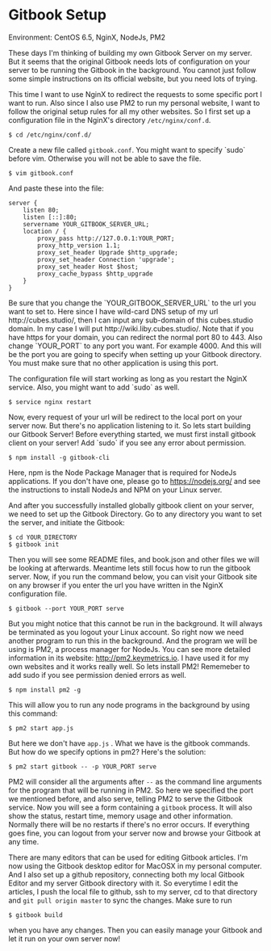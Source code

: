 # Gitbook Setup

Environment: CentOS 6.5, NginX, NodeJs, PM2

These days I'm thinking of building my own Gitbook Server on my server. But it seems that the original Gitbook needs lots of configuration on your server to be running the Gitbook in the background. You cannot just follow some simple instructions on its official website, but you need lots of trying.

This time I want to use NginX to redirect the requests to some specific port I want to run. Also since I also use PM2 to run my personal website, I want to follow the original setup rules for all my other websites. So I first set up a configuration file in the NginX's directory `/etc/nginx/conf.d`.

```
$ cd /etc/nginx/conf.d/
```

Create a new file called `gitbook.conf`. You might want to specify \`sudo\` before vim. Otherwise you will not be able to save the file.

```
$ vim gitbook.conf
```

And paste these into the file:

```
server {
    listen 80;
    listen [::]:80;
    servername YOUR_GITBOOK_SERVER_URL;
    location / {
        proxy_pass http://127.0.0.1:YOUR_PORT;
        proxy_http_version 1.1;
        proxy_set_header Upgrade $http_upgrade;
        proxy_set_header Connection 'upgrade';
        proxy_set_header Host $host;
        proxy_cache_bypass $http_upgrade
    }
}
```

Be sure that you change the \`YOUR\_GITBOOK\_SERVER\_URL\` to the url you want to set to. Here since I have wild-card DNS setup of my url http:\/\/cubes.studio\/, then I can input any sub-domain of this cubes.studio domain. In my case I will put http:\/\/wiki.liby.cubes.studio\/. Note that if you have https for your domain, you can redirect the normal port 80 to 443. Also change \`YOUR\_PORT\` to any port you want. For example 4000. And this will be the port you are going to specify when setting up your Gitbook directory. You must make sure that no other application is using this port.

The configuration file will start working as long as you restart the NginX service. Also, you might want to add \`sudo\` as well.

```
$ service nginx restart
```

Now, every request of your url will be redirect to the local port on your server now. But there's no application listening to it. So lets start building our Gitbook Server! Before everything started, we must first install gitbook client on your server! Add \`sudo\` if you see any error about permission.

```
$ npm install -g gitbook-cli
```

Here, npm is the Node Package Manager that is required for NodeJs applications. If you don't have one, please go to [https:\/\/nodejs.org\/](https://nodejs.org/) and see the instructions to install NodeJs and NPM on your Linux server.

And after you successfully installed globally gitbook client on your server, we need to set up the Gitbook Directory. Go to any directory you want to set the server, and initiate the Gitbook:

```
$ cd YOUR_DIRECTORY
$ gitbook init
```

Then you will see some README files, and book.json and other files we will be looking at afterwards. Meantime lets still focus how to run the gitbook server. Now, if you run the command below, you can visit your Gitbook site on any browser if you enter the url you have written in the NginX configuration file.

```
$ gitbook --port YOUR_PORT serve
```

But you might notice that this cannot be run in the background. It will always be terminated as you logout your Linux account. So right now we need another program to run this in the background. And the program we will be using is PM2, a process manager for NodeJs. You can see more detailed information in its website: [http:\/\/pm2.keymetrics.io](http://pm2.keymetrics.io). I have used it for my own websites and it works really well. So lets install PM2! Rememeber to add sudo if you see permission denied errors as well.

```
$ npm install pm2 -g
```

This will allow you to run any node programs in the background by using this command:

```
$ pm2 start app.js
```

But here we don't have `app.js` . What we have is the gitbook commands. But how do we specify options in pm2? Here's the solution:

```
$ pm2 start gitbook -- -p YOUR_PORT serve
```

PM2 will consider all the arguments after `--` as the command line arguments for the program that will be running in PM2. So here we specified the port we mentioned before, and also serve, telling PM2 to serve the Gitbook service. Now you will see a form containing a `gitbook` process. It will also show the status, restart time, memory usage and other information. Normally there will be no restarts if there's no error occurs. If everything goes fine, you can logout from your server now and browse your Gitbook at any time.

There are many editors that can be used for editing Gitbook articles. I'm now using the Gitbook desktop editor for MacOSX in my personal computer. And I also set up a github repository, connecting both my local Gitbook Editor and my server Gitbook directory with it. So everytime I edit the articles, I push the local file to github, ssh to my server, cd to that directory and `git pull origin master` to sync the changes. Make sure to run

```
$ gitbook build
```

when you have any changes. Then you can easily manage your Gitbook and let it run on your own server now!

